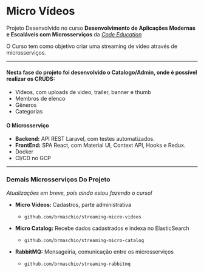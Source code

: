 # Micro Vídeos

Projeto Desenvolvido no curso **Desenvolvimento de Aplicações Modernas e Escaláveis com Microsserviços** da *[Code Education](https://code.education/)*

O Curso tem como objetivo criar uma streaming de vídeo através de microsserviços.

____

#### Nesta fase do projeto foi desenvolvido o Catalogo/Admin, onde é possível realizar os CRUDS:

 - Vídeos, com uploads de video, trailer, banner e thumb
 - Membros de elenco
 - Gêneros
 - Categorias
 
#### O Microsserviço

- **Backend:** API REST Laravel, com testes automatizados.
- **FrontEnd:** SPA React, com Material UI, Context API, Hooks e Redux.
- Docker
- CI/CD no GCP

____

### Demais Microsserviços Do Projeto

*Atualizações em breve, pois ainda estou fazendo o curso!*

+ **Micro Vídeos:** Cadastros, parte administrativa
    + `github.com/brmaschio/streaming-micro-videos`

+ **Micro Catalog:** Recebe dados cadastrados e indexa no ElasticSearch
    + `github.com/brmaschio/streaming-micro-catalog`

+ **RabbitMQ:** Mensageiria, comunicação entre os microsserviços
    + `github.com/brmaschio/streaming-rabbitmq`
